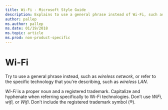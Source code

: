 ```yaml
---
title: Wi-Fi - Microsoft Style Guide
description: Explains to use a general phrase instead of Wi-Fi, such as wireless network, or refer to the specific technology that you're describing, such as wireless LAN.
author: pallep
ms.author: pallep
ms.date: 01/19/2018
ms.topic: article
ms.prod: non-product-specific
---
```


# Wi-Fi

Try to use a general phrase instead, such as *wireless network,* or refer to the specific technology that you're describing, such as *wireless LAN*.

*Wi-Fi* is a proper noun and a registered trademark. Capitalize and hyphenate when referring specifically to Wi-Fi technologies. Don’t use *WiFi, wifi,* or *Wifi*. Don’t include the registered trademark symbol (&reg;).
